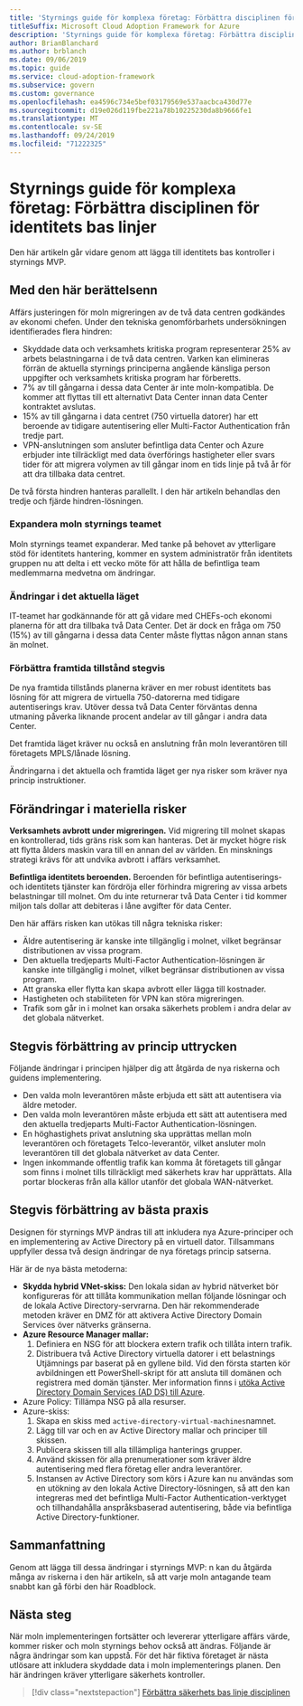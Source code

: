 ```yaml
---
title: 'Styrnings guide för komplexa företag: Förbättra disciplinen för identitets bas linjer'
titleSuffix: Microsoft Cloud Adoption Framework for Azure
description: 'Styrnings guide för komplexa företag: Förbättra disciplinen för identitets bas linjer'
author: BrianBlanchard
ms.author: brblanch
ms.date: 09/06/2019
ms.topic: guide
ms.service: cloud-adoption-framework
ms.subservice: govern
ms.custom: governance
ms.openlocfilehash: ea4596c734e5bef03179569e537aacbca430d77e
ms.sourcegitcommit: d19e026d119fbe221a78b10225230da8b9666fe1
ms.translationtype: MT
ms.contentlocale: sv-SE
ms.lasthandoff: 09/24/2019
ms.locfileid: "71222325"
---
```

# <a name="governance-guide-for-complex-enterprises-improve-the-identity-baseline-discipline"></a>Styrnings guide för komplexa företag: Förbättra disciplinen för identitets bas linjer

Den här artikeln går vidare genom att lägga till identitets bas kontroller i styrnings MVP.

## <a name="advancing-the-narrative"></a>Med den här berättelsenn

Affärs justeringen för moln migreringen av de två data centren godkändes av ekonomi chefen. Under den tekniska genomförbarhets undersökningen identifierades flera hindren:

- Skyddade data och verksamhets kritiska program representerar 25% av arbets belastningarna i de två data centren. Varken kan elimineras förrän de aktuella styrnings principerna angående känsliga person uppgifter och verksamhets kritiska program har förberetts.
- 7% av till gångarna i dessa data Center är inte moln-kompatibla. De kommer att flyttas till ett alternativt Data Center innan data Center kontraktet avslutas.
- 15% av till gångarna i data centret (750 virtuella datorer) har ett beroende av tidigare autentisering eller Multi-Factor Authentication från tredje part.
- VPN-anslutningen som ansluter befintliga data Center och Azure erbjuder inte tillräckligt med data överförings hastigheter eller svars tider för att migrera volymen av till gångar inom en tids linje på två år för att dra tillbaka data centret.

De två första hindren hanteras parallellt. I den här artikeln behandlas den tredje och fjärde hindren-lösningen.

### <a name="expanding-the-cloud-governance-team"></a>Expandera moln styrnings teamet

Moln styrnings teamet expanderar. Med tanke på behovet av ytterligare stöd för identitets hantering, kommer en system administratör från identitets gruppen nu att delta i ett vecko möte för att hålla de befintliga team medlemmarna medvetna om ändringar.

### <a name="changes-in-the-current-state"></a>Ändringar i det aktuella läget

IT-teamet har godkännande för att gå vidare med CHEFs-och ekonomi planerna för att dra tillbaka två Data Center. Det är dock en fråga om 750 (15%) av till gångarna i dessa data Center måste flyttas någon annan stans än molnet.

### <a name="incrementally-improve-the-future-state"></a>Förbättra framtida tillstånd stegvis

De nya framtida tillstånds planerna kräver en mer robust identitets bas lösning för att migrera de virtuella 750-datorerna med tidigare autentiserings krav. Utöver dessa två Data Center förväntas denna utmaning påverka liknande procent andelar av till gångar i andra data Center.

Det framtida läget kräver nu också en anslutning från moln leverantören till företagets MPLS/lånade lösning.

Ändringarna i det aktuella och framtida läget ger nya risker som kräver nya princip instruktioner.

## <a name="changes-in-tangible-risks"></a>Förändringar i materiella risker

**Verksamhets avbrott under migreringen.** Vid migrering till molnet skapas en kontrollerad, tids gräns risk som kan hanteras. Det är mycket högre risk att flytta ålders maskin vara till en annan del av världen. En minsknings strategi krävs för att undvika avbrott i affärs verksamhet.

**Befintliga identitets beroenden.** Beroenden för befintliga autentiserings-och identitets tjänster kan fördröja eller förhindra migrering av vissa arbets belastningar till molnet. Om du inte returnerar två Data Center i tid kommer miljon tals dollar att debiteras i låne avgifter för data Center.

Den här affärs risken kan utökas till några tekniska risker:

- Äldre autentisering är kanske inte tillgänglig i molnet, vilket begränsar distributionen av vissa program.
- Den aktuella tredjeparts Multi-Factor Authentication-lösningen är kanske inte tillgänglig i molnet, vilket begränsar distributionen av vissa program.
- Att granska eller flytta kan skapa avbrott eller lägga till kostnader.
- Hastigheten och stabiliteten för VPN kan störa migreringen.
- Trafik som går in i molnet kan orsaka säkerhets problem i andra delar av det globala nätverket.

## <a name="incremental-improvement-of-the-policy-statements"></a>Stegvis förbättring av princip uttrycken

Följande ändringar i principen hjälper dig att åtgärda de nya riskerna och guidens implementering.

- Den valda moln leverantören måste erbjuda ett sätt att autentisera via äldre metoder.
- Den valda moln leverantören måste erbjuda ett sätt att autentisera med den aktuella tredjeparts Multi-Factor Authentication-lösningen.
- En höghastighets privat anslutning ska upprättas mellan moln leverantören och företagets Telco-leverantör, vilket ansluter moln leverantören till det globala nätverket av data Center.
- Ingen inkommande offentlig trafik kan komma åt företagets till gångar som finns i molnet tills tillräckligt med säkerhets krav har upprättats. Alla portar blockeras från alla källor utanför det globala WAN-nätverket.

## <a name="incremental-improvement-of-the-best-practices"></a>Stegvis förbättring av bästa praxis

Designen för styrnings MVP ändras till att inkludera nya Azure-principer och en implementering av Active Directory på en virtuell dator. Tillsammans uppfyller dessa två design ändringar de nya företags princip satserna.

Här är de nya bästa metoderna:

- **Skydda hybrid VNet-skiss:** Den lokala sidan av hybrid nätverket bör konfigureras för att tillåta kommunikation mellan följande lösningar och de lokala Active Directory-servrarna. Den här rekommenderade metoden kräver en DMZ för att aktivera Active Directory Domain Services över nätverks gränserna.
- **Azure Resource Manager mallar:**
    1. Definiera en NSG för att blockera extern trafik och tillåta intern trafik.
    2. Distribuera två Active Directory virtuella datorer i ett belastnings Utjämnings par baserat på en gyllene bild. Vid den första starten kör avbildningen ett PowerShell-skript för att ansluta till domänen och registrera med domän tjänster. Mer information finns i [utöka Active Directory Domain Services (AD DS) till Azure](https://docs.microsoft.com/azure/architecture/reference-architectures/identity/adds-extend-domain).
- Azure Policy: Tillämpa NSG på alla resurser.
- Azure-skiss:
    1. Skapa en skiss med `active-directory-virtual-machines`namnet.
    2. Lägg till var och en av Active Directory mallar och principer till skissen.
    3. Publicera skissen till alla tillämpliga hanterings grupper.
    4. Använd skissen för alla prenumerationer som kräver äldre autentisering med flera företag eller andra leverantörer.
    5. Instansen av Active Directory som körs i Azure kan nu användas som en utökning av den lokala Active Directory-lösningen, så att den kan integreras med det befintliga Multi-Factor Authentication-verktyget och tillhandahålla anspråksbaserad autentisering, både via befintliga Active Directory-funktioner.

## <a name="conclusion"></a>Sammanfattning

Genom att lägga till dessa ändringar i styrnings MVP: n kan du åtgärda många av riskerna i den här artikeln, så att varje moln antagande team snabbt kan gå förbi den här Roadblock.

## <a name="next-steps"></a>Nästa steg

När moln implementeringen fortsätter och levererar ytterligare affärs värde, kommer risker och moln styrnings behov också att ändras. Följande är några ändringar som kan uppstå. För det här fiktiva företaget är nästa utlösare att inkludera skyddade data i moln implementerings planen. Den här ändringen kräver ytterligare säkerhets kontroller.

> [!div class="nextstepaction"]
> [Förbättra säkerhets bas linje disciplinen](./security-baseline-improvement.md)
